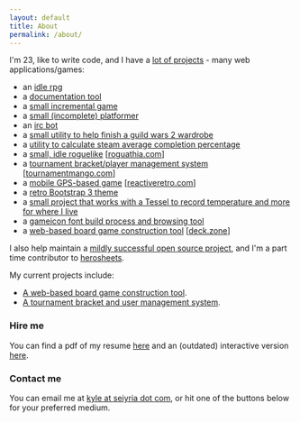 ```yaml
---
layout: default
title: About
permalink: /about/
---
```


I'm 23, like to write code, and I have a [lot of projects](https://github.com/seiyria) - many web applications/games:

- an [idle rpg](https://github.com/IdleLands)
- a [documentation tool](https://github.com/kellyirc/doks)
- a [small incremental game](https://github.com/seiyria/c)
- a [small (incomplete) platformer](http://github.com/seiyria/defiled-dreams/)
- an [irc bot](https://github.com/kellyirc/kurea)
- a [small utility to help finish a guild wars 2 wardrobe](https://github.com/seiyria/gw2skins)
- a [utility to calculate steam average completion percentage](http://seiyria.com/steam-avg-pct/)
- a [small, idle roguelike](https://github.com/seiyria/Roguathia) [[roguathia.com](http://roguathia.com)]
- a [tournament bracket/player management system](http://seiyria.com/tournamentmango) [[tournamentmango.com](http://tournamentmango.com)]
- a [mobile GPS-based game](https://github.com/reactive-retro) [[reactiveretro.com](http://reactiveretro.com)]
- a [retro Bootstrap 3 theme](http://seiyria.com/dos-strap/)
- a [small project that works with a Tessel to record temperature and more for where I live](https://github.com/seiyria/my-house-cli)
- a [gameicon font build process and browsing tool](https://github.com/seiyria/gameicons-font)
- a [web-based board game construction tool](https://github.com/seiyria/deck.zone) [[deck.zone](http://deck.zone)]

I also help maintain a [mildly successful open source project](https://github.com/seiyria/bootstrap-slider), and I'm a part time contributor to [herosheets](http://www.herosheets.com/).

My current projects include:

* [A web-based board game construction tool](https://github.com/seiyria/deck.zone).
* [A tournament bracket and user management system](https://github.com/seiyria/tournamentmango).

### Hire me

You can find a pdf of my resume [here](http://seiyria.com/resume.pdf) and an (outdated) interactive version [here](http://seiyria.com/interactive-resume).

### Contact me

You can email me at [kyle at seiyria dot com](mailto:kyle+hire@seiyria.com), or hit one of the buttons below for your preferred medium.
